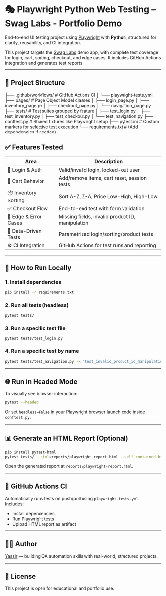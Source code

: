 # 🎭 Playwright Python Web Testing – Swag Labs - Portfolio Demo

End-to-end UI testing project using [Playwright](https://playwright.dev/python/) with **Python**, structured for clarity, reusability, and CI integration.

This project targets the [Swag Labs](https://www.saucedemo.com/) demo app, with complete test coverage for login, cart, sorting, checkout, and edge cases. It includes GitHub Actions integration and generates test reports.

---

## 📁 Project Structure

├── .github/workflows/        # GitHub Actions CI
│   └── playwright-tests.yml
├── pages/                    # Page Object Model classes
│   ├── login_page.py
│   ├── inventory_page.py
│   ├── checkout_page.py
│   └── navigation_page.py
├── tests/                    # Test suites grouped by feature
│   ├── test_login.py
│   ├── test_inventory.py
│   ├── test_checkout.py
│   └── test_navigation.py
├── conftest.py               # Shared fixtures like Playwright setup
├── pytest.ini                # Custom markers for selective test execution
└── requirements.txt          # (Add dependencies if needed)


## ✅ Features Tested

| Area                         | Description |
|------------------------------|-------------|
| 🔐 Login & Auth              | Valid/invalid login, locked-out user |
| 🛒 Cart Behavior             | Add/remove items, cart reset, session tests |
| 📦 Inventory Sorting         | Sort A-Z, Z-A, Price Low-High, High-Low |
| ✅ Checkout Flow             | End-to-end test with form validation |
| 🧪 Edge & Error Cases        | Missing fields, invalid product ID, manipulation |
| 🔄 Data-Driven Tests         | Parametrized login/sorting/product tests |
| ⚙️ CI Integration            | GitHub Actions for test runs and reporting |

---

## 🧪 How to Run Locally

### 1. Install dependencies

```bash
pip install -r requirements.txt
```

### 2. Run all tests (headless)

```bash
pytest tests/
```

### 3. Run a specific test file

```bash
pytest tests/test_login.py
```

### 4. Run a specific test by name

```bash
pytest tests/test_navigation.py -k "test_invalid_product_id_manipulation"
```

---

## 🌐 Run in Headed Mode

To visually see browser interaction:

```bash
pytest --headed
```

Or set `headless=False` in your Playwright browser launch code inside `conftest.py`.

---

## 📊 Generate an HTML Report (Optional)

```bash
pip install pytest-html
pytest tests/ --html=reports/playwright-report.html --self-contained-html
```

Open the generated report at `reports/playwright-report.html`.

---

## 🤖 GitHub Actions CI

Automatically runs tests on push/pull using `playwright-tests.yml`.  
Includes:

- Install dependencies
- Run Playwright tests
- Upload HTML report as artifact

---

## 👨‍💻 Author

[Yassir](https://github.com/yasiqb89) — building QA automation skills with real-world, structured projects.

---

## 📄 License

This project is open for educational and portfolio use.